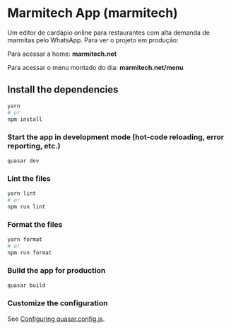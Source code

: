 # Marmitech App (marmitech)

Um editor de cardápio online para restaurantes com alta demanda de marmitas pelo WhatsApp.
Para ver o projeto em produção:

Para acessar a home:
__marmitech.net__

Para acessar o menu montado do dia:
__marmitech.net/menu__

## Install the dependencies

```bash
yarn
# or
npm install
```

### Start the app in development mode (hot-code reloading, error reporting, etc.)

```bash
quasar dev
```

### Lint the files

```bash
yarn lint
# or
npm run lint
```

### Format the files

```bash
yarn format
# or
npm run format
```

### Build the app for production

```bash
quasar build
```

### Customize the configuration

See [Configuring quasar.config.js](https://v2.quasar.dev/quasar-cli-vite/quasar-config-js).
